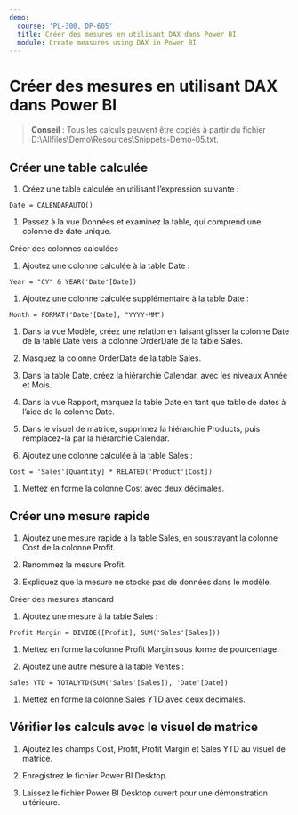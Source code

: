 ```yaml
---
demo:
  course: 'PL-300, DP-605'
  title: Créer des mesures en utilisant DAX dans Power BI
  module: Create measures using DAX in Power BI
---
```

# Créer des mesures en utilisant DAX dans Power BI

> **Conseil** : Tous les calculs peuvent être copiés à partir du fichier D:\Allfiles\Demo\Resources\Snippets-Demo-05.txt.

## Créer une table calculée

1. Créez une table calculée en utilisant l’expression suivante :

```dax
Date = CALENDARAUTO()
```

1. Passez à la vue Données et examinez la table, qui comprend une colonne de date unique.

Créer des colonnes calculées

1. Ajoutez une colonne calculée à la table Date :

```dax
Year = "CY" & YEAR('Date'[Date])
```

1. Ajoutez une colonne calculée supplémentaire à la table Date :

```dax
Month = FORMAT('Date'[Date], "YYYY-MM")
```

1. Dans la vue Modèle, créez une relation en faisant glisser la colonne Date de la table Date vers la colonne OrderDate de la table Sales.

1. Masquez la colonne OrderDate de la table Sales.

1. Dans la table Date, créez la hiérarchie Calendar, avec les niveaux Année et Mois.

1. Dans la vue Rapport, marquez la table Date en tant que table de dates à l’aide de la colonne Date.

1. Dans le visuel de matrice, supprimez la hiérarchie Products, puis remplacez-la par la hiérarchie Calendar.

1. Ajoutez une colonne calculée à la table Sales :

```dax
Cost = 'Sales'[Quantity] * RELATED('Product'[Cost])
```

1. Mettez en forme la colonne Cost avec deux décimales.

## Créer une mesure rapide

1. Ajoutez une mesure rapide à la table Sales, en soustrayant la colonne Cost de la colonne Profit.

1. Renommez la mesure Profit.

1. Expliquez que la mesure ne stocke pas de données dans le modèle.

Créer des mesures standard

1. Ajoutez une mesure à la table Sales :

```dax
Profit Margin = DIVIDE([Profit], SUM('Sales'[Sales]))
```

1. Mettez en forme la colonne Profit Margin sous forme de pourcentage.

1. Ajoutez une autre mesure à la table Ventes :

```dax
Sales YTD = TOTALYTD(SUM('Sales'[Sales]), 'Date'[Date])
```

1. Mettez en forme la colonne Sales YTD avec deux décimales.

## Vérifier les calculs avec le visuel de matrice

1. Ajoutez les champs Cost, Profit, Profit Margin et Sales YTD au visuel de matrice.

1. Enregistrez le fichier Power BI Desktop.

1. Laissez le fichier Power BI Desktop ouvert pour une démonstration ultérieure.

